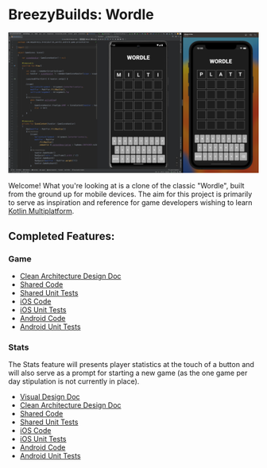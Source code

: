 # BreezyBuilds: Wordle

![BreezyBuilds Wordle Cover Image](breezybuildswordle_cover.png)

Welcome! What you're looking at is a clone of the classic "Wordle", built from the ground up for mobile devices. 
The aim for this project is primarily to serve as inspiration and reference for game developers wishing to learn [Kotlin Multiplatform](https://kotlinlang.org/docs/multiplatform.html).

## Completed Features:

### Game

* [Clean Architecture Design Doc](https://www.figma.com/file/MGS6fPuVWmYU5GG0uXIOFH/KMM-by-Example%3A-Wordle-(Clean-Architecture)?node-id=107-1879&t=W1HDPcoXkeuzVBys-4)
* [Shared Code](https://github.com/breezybuildsagame/breezybuilds-wordle/tree/main/shared/src/commonMain/kotlin/com/megabreezy/breezybuilds_wordle/feature/game)
* [Shared Unit Tests](https://github.com/breezybuildsagame/breezybuilds-wordle/tree/main/shared/src/commonTest/kotlin/com/megabreezy/breezybuilds_wordle/feature/game)
* [iOS Code](https://github.com/breezybuildsagame/breezybuilds-wordle/tree/main/iosApp/iosApp/feature_game/presentation)
* [iOS Unit Tests](https://github.com/breezybuildsagame/breezybuilds-wordle/tree/main/iosApp/iosAppTests/feature_game/presentation)
* [Android Code](https://github.com/breezybuildsagame/breezybuilds-wordle/tree/main/androidApp/src/main/java/com/megabreezy/breezybuilds_wordle/android/game)
* [Android Unit Tests](https://github.com/breezybuildsagame/breezybuilds-wordle/tree/main/androidApp/src/androidTest/java/com/megabreezy/breezybuilds_wordle/game/presentation)

### Stats

The Stats feature will presents player statistics at the touch of a button and will also serve as a prompt for starting a new game (as the one game per day stipulation is not currently in place).

* [Visual Design Doc](https://www.figma.com/file/zQEo2VR54levonpi5pTd1v/Wordle?node-id=18%3A366&t=J7s3sjvHTIxL951t-1)
* [Clean Architecture Design Doc](https://www.figma.com/file/MGS6fPuVWmYU5GG0uXIOFH/KMM-by-Example%3A-Wordle-(Clean-Architecture)?node-id=509-2813&t=YkGn25ZxF1OavK9V-4)
* [Shared Code](https://github.com/breezybuildsagame/breezybuilds-wordle/tree/main/shared/src/commonMain/kotlin/com/megabreezy/breezybuilds_wordle/feature/stats)
* [Shared Unit Tests](https://github.com/breezybuildsagame/breezybuilds-wordle/tree/main/shared/src/commonTest/kotlin/com/megabreezy/breezybuilds_wordle/feature/stats)
* [iOS Code](https://github.com/breezybuildsagame/breezybuilds-wordle/tree/main/iosApp/iosApp/feature_stats)
* [iOS Unit Tests](https://github.com/breezybuildsagame/breezybuilds-wordle/tree/main/iosApp/iosAppTests/feature_stats)
* [Android Code](https://github.com/breezybuildsagame/breezybuilds-wordle/tree/main/androidApp/src/main/java/com/megabreezy/breezybuilds_wordle/android/stats)
* [Android Unit Tests](https://github.com/breezybuildsagame/breezybuilds-wordle/tree/main/androidApp/src/androidTest/java/com/megabreezy/breezybuilds_wordle/stats)
